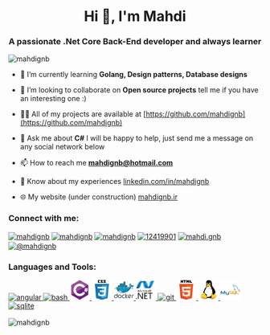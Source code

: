 <h1 align="center">Hi 👋, I'm Mahdi</h1>
<h3 align="center">A passionate .Net Core Back-End developer and always learner</h3>

<p align="left"> <img src="https://komarev.com/ghpvc/?username=mahdignb&label=Profile%20views&color=0e75b6&style=flat" alt="mahdignb" /> </p>

- 🌱 I’m currently learning **Golang, Design patterns, Database designs**

- 👯 I’m looking to collaborate on **Open source projects** tell me if you have an interesting one :)

- 👨‍💻 All of my projects are available at [https://github.com/mahdignb](https://github.com/mahdignb)

- 💬 Ask me about **C#** I will be happy to help, just send me a message on any social network below

- 📫 How to reach me **mahdignb@hotmail.com**
- 📄 Know about my experiences [linkedin.com/in/mahdignb](linkedin.com/in/mahdignb)
- 🌐 My website (under construction) [mahdignb.ir](www.mahdignb.ir)
<h3 align="left">Connect with me:</h3>
<p align="left">
<a href="https://dev.to/mahdignb" target="blank"><img align="center" src="https://raw.githubusercontent.com/rahuldkjain/github-profile-readme-generator/master/src/images/icons/Social/devto.svg" alt="mahdignb" height="30" width="40" /></a>
<a href="https://twitter.com/mahdignb" target="blank"><img align="center" src="https://raw.githubusercontent.com/rahuldkjain/github-profile-readme-generator/master/src/images/icons/Social/twitter.svg" alt="mahdignb" height="30" width="40" /></a>
<a href="https://linkedin.com/in/mahdignb" target="blank"><img align="center" src="https://raw.githubusercontent.com/rahuldkjain/github-profile-readme-generator/master/src/images/icons/Social/linked-in-alt.svg" alt="mahdignb" height="30" width="40" /></a>
<a href="https://stackoverflow.com/users/12419901" target="blank"><img align="center" src="https://raw.githubusercontent.com/rahuldkjain/github-profile-readme-generator/master/src/images/icons/Social/stack-overflow.svg" alt="12419901" height="30" width="40" /></a>
<a href="https://instagram.com/mahdi.gnb" target="blank"><img align="center" src="https://raw.githubusercontent.com/rahuldkjain/github-profile-readme-generator/master/src/images/icons/Social/instagram.svg" alt="mahdi.gnb" height="30" width="40" /></a>
<a href="https://medium.com/@mahdignb" target="blank"><img align="center" src="https://raw.githubusercontent.com/rahuldkjain/github-profile-readme-generator/master/src/images/icons/Social/medium.svg" alt="@mahdignb" height="30" width="40" /></a>
</p>

<h3 align="left">Languages and Tools:</h3>
<p align="left"> <a href="https://angular.io" target="_blank" rel="noreferrer"> <img src="https://angular.io/assets/images/logos/angular/angular.svg" alt="angular" width="40" height="40"/> </a> <a href="https://www.gnu.org/software/bash/" target="_blank" rel="noreferrer"> <img src="https://www.vectorlogo.zone/logos/gnu_bash/gnu_bash-icon.svg" alt="bash" width="40" height="40"/> </a> <a href="https://www.w3schools.com/cs/" target="_blank" rel="noreferrer"> <img src="https://raw.githubusercontent.com/devicons/devicon/master/icons/csharp/csharp-original.svg" alt="csharp" width="40" height="40"/> </a> <a href="https://www.w3schools.com/css/" target="_blank" rel="noreferrer"> <img src="https://raw.githubusercontent.com/devicons/devicon/master/icons/css3/css3-original-wordmark.svg" alt="css3" width="40" height="40"/> </a> <a href="https://www.docker.com/" target="_blank" rel="noreferrer"> <img src="https://raw.githubusercontent.com/devicons/devicon/master/icons/docker/docker-original-wordmark.svg" alt="docker" width="40" height="40"/> </a> <a href="https://dotnet.microsoft.com/" target="_blank" rel="noreferrer"> <img src="https://raw.githubusercontent.com/devicons/devicon/master/icons/dot-net/dot-net-original-wordmark.svg" alt="dotnet" width="40" height="40"/> </a> <a href="https://git-scm.com/" target="_blank" rel="noreferrer"> <img src="https://www.vectorlogo.zone/logos/git-scm/git-scm-icon.svg" alt="git" width="40" height="40"/> </a> <a href="https://www.w3.org/html/" target="_blank" rel="noreferrer"> <img src="https://raw.githubusercontent.com/devicons/devicon/master/icons/html5/html5-original-wordmark.svg" alt="html5" width="40" height="40"/> </a> <a href="https://www.linux.org/" target="_blank" rel="noreferrer"> <img src="https://raw.githubusercontent.com/devicons/devicon/master/icons/linux/linux-original.svg" alt="linux" width="40" height="40"/> </a> <a href="https://www.mysql.com/" target="_blank" rel="noreferrer"> <img src="https://raw.githubusercontent.com/devicons/devicon/master/icons/mysql/mysql-original-wordmark.svg" alt="mysql" width="40" height="40"/> </a> <a href="https://www.sqlite.org/" target="_blank" rel="noreferrer"> <img src="https://www.vectorlogo.zone/logos/sqlite/sqlite-icon.svg" alt="sqlite" width="40" height="40"/> </a> </p>

<p><img align="center" src="https://github-readme-stats.vercel.app/api/top-langs?username=mahdignb&show_icons=true&locale=en&layout=compact" alt="mahdignb" /></p>
